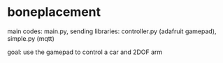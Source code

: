 # boneplacement

main codes: main.py, sending
libraries: controller.py (adafruit gamepad), simple.py (mqtt)

goal:
use the gamepad to control a car and 2DOF arm
